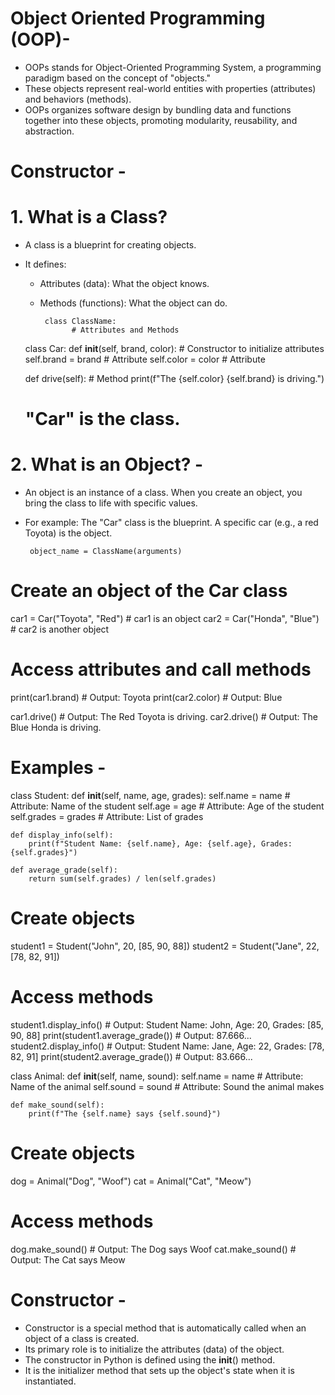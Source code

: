 # Object Oriented Programming (OOP)-
- OOPs stands for Object-Oriented Programming System, a programming paradigm based on the concept of "objects."
- These objects represent real-world entities with properties (attributes) and behaviors (methods).
- OOPs organizes software design by bundling data and functions together into these objects, promoting modularity, reusability, and abstraction.

# Constructor -




# 1. What is a Class?
- A class is a blueprint for creating objects.
- It defines:
     - Attributes (data): What the object knows.
     - Methods (functions): What the object can do.



            class ClassName:
                  # Attributes and Methods



    class Car:
    def __init__(self, brand, color):  # Constructor to initialize attributes
        self.brand = brand  # Attribute
        self.color = color  # Attribute

    def drive(self):  # Method
        print(f"The {self.color} {self.brand} is driving.")

    # "Car" is the class.



# 2. What is an Object? -
- An object is an instance of a class. When you create an object, you bring the class to life with specific values.
- For example: The "Car" class is the blueprint. A specific car (e.g., a red Toyota) is the object.

       object_name = ClassName(arguments)



# Create an object of the Car class
car1 = Car("Toyota", "Red")  # car1 is an object
car2 = Car("Honda", "Blue")  # car2 is another object

# Access attributes and call methods
print(car1.brand)  # Output: Toyota
print(car2.color)  # Output: Blue

car1.drive()  # Output: The Red Toyota is driving.
car2.drive()  # Output: The Blue Honda is driving.



# Examples - 

class Student:
    def __init__(self, name, age, grades):
        self.name = name  # Attribute: Name of the student
        self.age = age  # Attribute: Age of the student
        self.grades = grades  # Attribute: List of grades

    def display_info(self):
        print(f"Student Name: {self.name}, Age: {self.age}, Grades: {self.grades}")

    def average_grade(self):
        return sum(self.grades) / len(self.grades)

# Create objects
student1 = Student("John", 20, [85, 90, 88])
student2 = Student("Jane", 22, [78, 82, 91])

# Access methods
student1.display_info()  # Output: Student Name: John, Age: 20, Grades: [85, 90, 88]
print(student1.average_grade())  # Output: 87.666...
student2.display_info()  # Output: Student Name: Jane, Age: 22, Grades: [78, 82, 91]
print(student2.average_grade())  # Output: 83.666...





class Animal:
    def __init__(self, name, sound):
        self.name = name  # Attribute: Name of the animal
        self.sound = sound  # Attribute: Sound the animal makes

    def make_sound(self):
        print(f"The {self.name} says {self.sound}")

# Create objects
dog = Animal("Dog", "Woof")
cat = Animal("Cat", "Meow")

# Access methods
dog.make_sound()  # Output: The Dog says Woof
cat.make_sound()  # Output: The Cat says Meow



# Constructor -
- Constructor is a special method that is automatically called when an object of a class is created.
- Its primary role is to initialize the attributes (data) of the object.
- The constructor in Python is defined using the __init__() method.
- It is the initializer method that sets up the object's state when it is instantiated.












